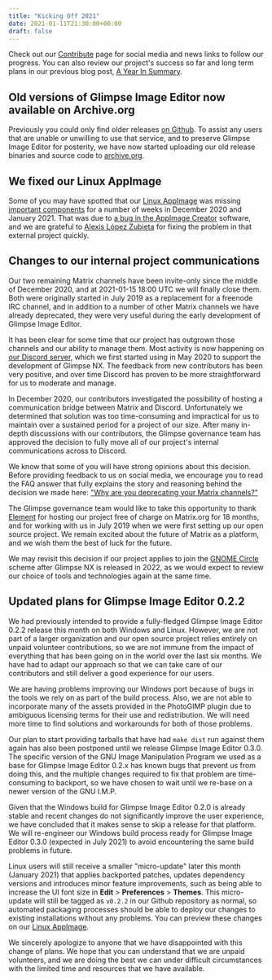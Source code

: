 ```yaml
---
title: "Kicking Off 2021"
date: 2021-01-11T21:30:00+00:00
draft: false
---
```

Check out our [Contribute](/contribute/) page for social media and news links to follow our progress. You can also review our project's success so far and long term plans in our previous blog post, [A Year In Summary](/posts/a-year-in-summary/).

## Old versions of Glimpse Image Editor now available on Archive.org
Previously you could only find older releases [on Github](https://github.com/glimpse-editor/Glimpse/releases). To assist any users that are unable or unwilling to use that service, and to preserve Glimpse Image Editor for posterity, we have now started uploading our old release binaries and source code to [archive.org](https://archive.org/search.php?query=creator%3A%22Glimpse+Project%22).

## We fixed our Linux AppImage
Some of you may have spotted that our [Linux AppImage](https://appimage.github.io/Glimpse-Image-Editor/) was missing [important components](https://github.com/glimpse-editor/Glimpse/issues/510) for a number of weeks in December 2020 and January 2021. That was due to [a bug in the AppImage Creator](https://github.com/AppImageCrafters/appimage-builder/issues/78) software, and we are grateful to [Alexis López Zubieta](https://github.com/azubieta) for fixing the problem in that external project quickly.

## Changes to our internal project communications
Our two remaining Matrix channels have been invite-only since the middle of December 2020, and at 2021-01-15 18:00 UTC we will finally close them. Both were originally started in July 2019 as a replacement for a freenode IRC channel, and in addition to a number of other Matrix channels we have already deprecated, they were very useful during the early development of Glimpse Image Editor. 

It has been clear for some time that our project has outgrown those channels and our ability to manage them. Most activity is now happening on [our Discord server](https://discord.gg/hZhRceq), which we first started using in May 2020 to support the development of Glimpse NX. The feedback from new contributors has been very positive, and over time Discord has proven to be more straightforward for us to moderate and manage.

In December 2020, our contributors investigated the possibility of hosting a communication bridge between Matrix and Discord. Unfortunately we determined that solution was too time-consuming and impractical for us to maintain over a sustained period for a project of our size. After many in-depth discussions with our contributors, the Glimpse governance team has approved the decision to fully move all of our project's internal communications across to Discord.

We know that some of you will have strong opinions about this decision. Before providing feedback to us on social media, we encourage you to read the FAQ answer that fully explains the story and reasoning behind the decision we made here: ["Why are you deprecating your Matrix channels?"](/about/#why-are-you-deprecating-your-matrix-channels)

The Glimpse governance team would like to take this opportunity to thank [Element](https://element.io/) for hosting our project free of charge on Matrix.org for 18 months, and for working with us in July 2019 when we were first setting up our open source project. We remain excited about the future of Matrix as a platform, and we wish them the best of luck for the future. 

We may revisit this decision if our project applies to join the [GNOME Circle](https://circle.gnome.org/) scheme after Glimpse NX is released in 2022, as we would expect to review our choice of tools and technologies again at the same time.

## Updated plans for Glimpse Image Editor 0.2.2
We had previously intended to provide a fully-fledged Glimpse Image Editor 0.2.2 release this month on both Windows and Linux. However, we are not part of a larger organization and our open source project relies entirely on unpaid volunteer contributions, so we are not immune from the impact of everything that has been going on in the world over the last six months. We have had to adapt our approach so that we can take care of our contributors and still deliver a good experience for our users.

We are having problems improving our Windows port because of bugs in the tools we rely on as part of the build process. Also, we are not able to incorporate many of the assets provided in the PhotoGIMP plugin due to ambiguous licensing terms for their use and redistribution. We will need more time to find solutions and workarounds for both of those problems.

Our plan to start providing tarballs that have had `make dist` run against them again has also been postponed until we release Glimpse Image Editor 0.3.0. The specific version of the GNU Image Manipulation Program we used as a base for Glimpse Image Editor 0.2.x has known bugs that prevent us from doing this, and the multiple changes required to fix that problem are time-consuming to backport, so we have chosen to wait until we re-base on a newer version of the GNU I.M.P.

Given that the Windows build for Glimpse Image Editor 0.2.0 is already stable and recent changes do not significantly improve the user experience, we have concluded that it makes sense to skip a release for that platform. We will re-engineer our Windows build process ready for Glimpse Image Editor 0.3.0 (expected in July 2021) to avoid encountering the same build problems in future.

Linux users will still receive a smaller "micro-update" later this month (January 2021) that applies backported patches, updates dependency versions and introduces minor feature improvements, such as being able to increase the UI font size in **Edit** > **Preferences** > **Themes**. This micro-update will still be tagged as `v0.2.2` in our Github repository as normal, so automated packaging processes should be able to deploy our changes to existing installations without any problems. You can preview these changes on our [Linux AppImage](https://appimage.github.io/Glimpse-Image-Editor/).

We sincerely apologize to anyone that we have disappointed with this change of plans. We hope that you can understand that we are unpaid volunteers, and we are doing the best we can under difficult circumstances with the limited time and resources that we have available.

